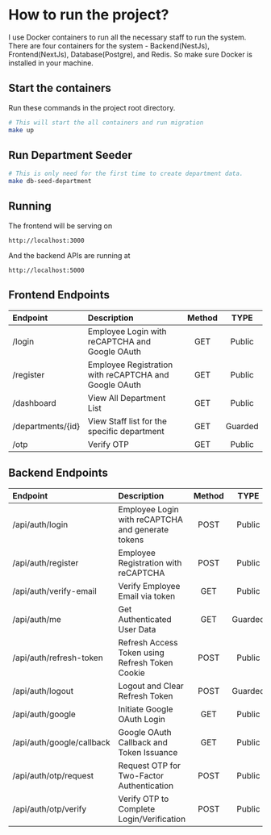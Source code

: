 # How to run the project?

I use Docker containers to run all the necessary staff to run the system. There are four containers for the system -
Backend(NestJs), Frontend(NextJs), Database(Postgre), and Redis. So make sure Docker is installed in your machine.

## Start the containers

Run these commands in the project root directory.

```bash
# This will start the all containers and run migration
make up
```  

## Run Department Seeder

```bash
# This is only need for the first time to create department data.
make db-seed-department
```

## Running

The frontend will be serving on

```
http://localhost:3000
```

And the backend APIs are running at

```
http://localhost:5000
```

## Frontend Endpoints

| Endpoint          | Description                                           | Method |  TYPE   |
|:------------------|:------------------------------------------------------|:------:|:-------:|
| /login            | Employee Login with reCAPTCHA and Google OAuth        |  GET   | Public  |
| /register         | Employee Registration with reCAPTCHA and Google OAuth |  GET   | Public  |
| /dashboard        | View All Department List                              |  GET   | Public  |
| /departments/{id} | View Staff list for the specific department           |  GET   | Guarded |
| /otp              | Verify OTP                                            |  GET   | Public  |

## Backend Endpoints

| Endpoint                  | Description                                       | Method |  TYPE   |
|:--------------------------|:--------------------------------------------------|:------:|:-------:|
| /api/auth/login           | Employee Login with reCAPTCHA and generate tokens |  POST  | Public  |
| /api/auth/register        | Employee Registration with reCAPTCHA              |  POST  | Public  |
| /api/auth/verify-email    | Verify Employee Email via token                   |  GET   | Public  |
| /api/auth/me              | Get Authenticated User Data                       |  GET   | Guarded |
| /api/auth/refresh-token   | Refresh Access Token using Refresh Token Cookie   |  POST  | Public  |
| /api/auth/logout          | Logout and Clear Refresh Token                    |  POST  | Guarded |
| /api/auth/google          | Initiate Google OAuth Login                       |  GET   | Public  |
| /api/auth/google/callback | Google OAuth Callback and Token Issuance          |  GET   | Public  |
| /api/auth/otp/request     | Request OTP for Two-Factor Authentication         |  POST  | Public  |
| /api/auth/otp/verify      | Verify OTP to Complete Login/Verification         |  POST  | Public  |
